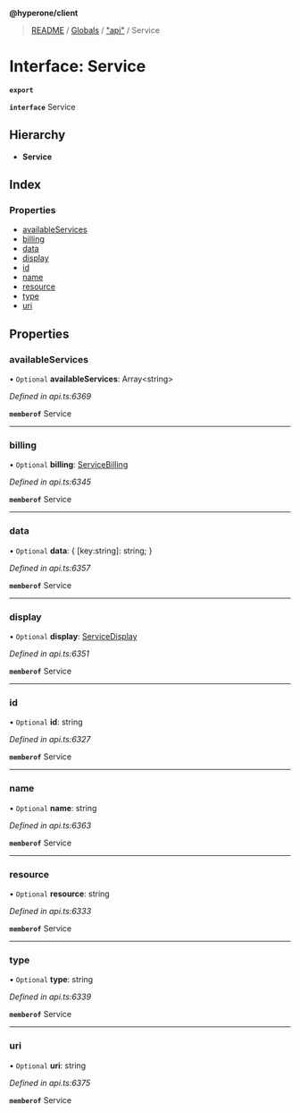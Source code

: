 **@hyperone/client**

> [README](../README.md) / [Globals](../globals.md) / ["api"](../modules/_api_.md) / Service

# Interface: Service

**`export`** 

**`interface`** Service

## Hierarchy

* **Service**

## Index

### Properties

* [availableServices](_api_.service.md#availableservices)
* [billing](_api_.service.md#billing)
* [data](_api_.service.md#data)
* [display](_api_.service.md#display)
* [id](_api_.service.md#id)
* [name](_api_.service.md#name)
* [resource](_api_.service.md#resource)
* [type](_api_.service.md#type)
* [uri](_api_.service.md#uri)

## Properties

### availableServices

• `Optional` **availableServices**: Array\<string>

*Defined in api.ts:6369*

**`memberof`** Service

___

### billing

• `Optional` **billing**: [ServiceBilling](_api_.servicebilling.md)

*Defined in api.ts:6345*

**`memberof`** Service

___

### data

• `Optional` **data**: { [key:string]: string;  }

*Defined in api.ts:6357*

**`memberof`** Service

___

### display

• `Optional` **display**: [ServiceDisplay](_api_.servicedisplay.md)

*Defined in api.ts:6351*

**`memberof`** Service

___

### id

• `Optional` **id**: string

*Defined in api.ts:6327*

**`memberof`** Service

___

### name

• `Optional` **name**: string

*Defined in api.ts:6363*

**`memberof`** Service

___

### resource

• `Optional` **resource**: string

*Defined in api.ts:6333*

**`memberof`** Service

___

### type

• `Optional` **type**: string

*Defined in api.ts:6339*

**`memberof`** Service

___

### uri

• `Optional` **uri**: string

*Defined in api.ts:6375*

**`memberof`** Service
